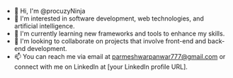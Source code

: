 - 👋 Hi, I'm @procuzyNinja
- 👀 I'm interested in software development, web technologies, and artificial intelligence.
- 🌱 I'm currently learning new frameworks and tools to enhance my skills.
- 💞️ I'm looking to collaborate on projects that involve front-end and back-end development.
- 📫 You can reach me via email at parmeshwarpanwar777@gmail.com or connect with me on LinkedIn at [your LinkedIn profile URL].

<!---
procuzyNinja/procuzyNinja is a ✨ special ✨ repository because its `README.md` (this file) appears on your GitHub profile.
You can click the Preview link to take a look at your changes.
--->
